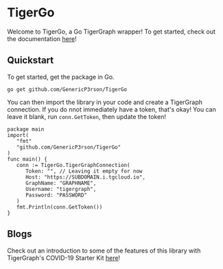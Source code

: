 # TigerGo

Welcome to TigerGo, a Go TigerGraph wrapper! To get started, check out the documentation [here](https://GenericP3rson.github.io/TigerGo/)!

## Quickstart

To get started, get the package in Go.

```
go get github.com/GenericP3rson/TigerGo
```

You can then import the library in your code and create a TigerGraph connection. If you do nnot immediately have a token, that's okay! You can leave it blank, run `conn.GetToken`, then update the token!

```
package main
import(
   "fmt"
   "github.com/GenericP3rson/TigerGo"
)
func main() {
   conn := TigerGo.TigerGraphConnection(
      Token: "", // Leaving it empty for now
      Host: "https://SUBDOMAIN.i.tgcloud.io",
      GraphName: "GRAPHNAME",
      Username: "tigergraph",
      Password: "PASSWORD"
   )
   fmt.Println(conn.GetToken())
}
```

## Blogs

Check out an introduction to some of the features of this library with TigerGraph's COVID-19 Starter Kit [here](https://medium.com/@shreya-chaudhary/an-introduction-to-using-tigergraph-with-go-exploring-covid-19-patient-cases-f2c0e45849e4)!
